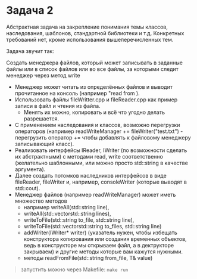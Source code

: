 # Задача 2

Абстрактная задача на закрепление понимания темы классов, наследования, шаблонов, стандартной библиотеки и т.д.
Конкретных требований нет, кроме использования вышеперечисленных тем.

Задача звучит так:

Создать менеджера файлов, который может записывать в заданные файлы или в список файлов или во все файлы, за которыми следит менеджер через метод write
* Менеджер может читать из определённых файлов и выводит прочитанное на консоль (например "read from ).
* Использовать файлы fileWritter.cpp и fileReader.cpp как пример записи в файл и чтения из файла.
    * Менять их можно, копировать и всё что угодно делать разрешается.
* С применением наследования и классов, возможно перегрузки операторов (например readWriteManager += fileWriter("test.txt") - перегрузить оператор += чтобы добавлять к файловому менеджеру записывающий класс).
* Реализовать интерфейсы IReader, IWriter (по возможности сделать их абстрактными) с методами read, write соответственно (желательно шаблонными, или можно просто std::string в качестве аргумента).
* Далее создать потомков наследников интерфейсов в виде fileReader, fileWriter и, например, consoleWriter (которые выводят в std::cout).
* Менеджер файлов (например readWriteManager) может иметь множество методов
    * например writeAll(std::string line),
    * writeAll(std::vectorstd::string lines),
    * writeToFile(std::string to_file, std::string line),
    * writeToFile(std::vectorstd::string to_files, std::string line)
    * addWriter(IWriter* writer) (указатель нужен, чтобы избещать конструктора копирования или создания временных объектов, ведь в конструкторе мы открываем файл, а в дектрукторе закрываем) и другие методы которые вам кажутся нужными.
    *  методы readFromFile(std::string from_file, T& value)

> запустить можно через Makefile: `make run`

